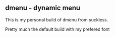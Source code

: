 ## dmenu - dynamic menu

This is my personal build of dmenu from suckless.

Pretty much the default build with my prefered font
